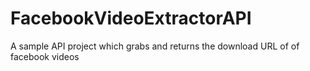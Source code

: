 # FacebookVideoExtractorAPI
A sample API project which grabs and returns the download URL of of facebook videos
